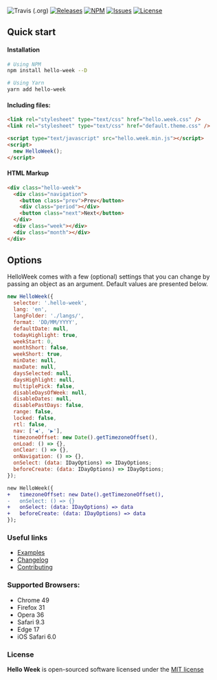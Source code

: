 ![Travis (.org)](https://img.shields.io/travis/mauroreisvieira/hello-week?style=for-the-badge)
[![Releases](https://img.shields.io/github/release/mauroreisvieira/hello-week.svg?color=%234c1&style=for-the-badge)](https://github.com/mauroreisvieira/hello-week/releases)
[![NPM](https://img.shields.io/npm/dt/hello-week.svg?style=for-the-badge)](https://www.npmjs.com/package/hello-week)
[![Issues](https://img.shields.io/github/issues/mauroreisvieira/hello-week.svg?style=for-the-badge)](https://github.com/mauroreisvieira/hello-week/issues)
[![License](https://img.shields.io/badge/license-MIT-blue.svg?color=%234c1&style=for-the-badge)](https://github.com/mauroreisvieira/hello-week/blob/master/LICENSE)

## Quick start

#### Installation

```bash
# Using NPM
npm install hello-week --D

# Using Yarn
yarn add hello-week
```

#### Including files:

```html
<link rel="stylesheet" type="text/css" href="hello.week.css" />
<link rel="stylesheet" type="text/css" href="default.theme.css" />

<script type="text/javascript" src="hello.week.min.js"></script>
<script>
  new HelloWeek();
</script>
```

#### HTML Markup

```html
<div class="hello-week">
  <div class="navigation">
    <button class="prev">Prev</button>
    <div class="period"></div>
    <button class="next">Next</button>
  </div>
  <div class="week"></div>
  <div class="month"></div>
</div>
```

## Options

HelloWeek comes with a few (optional) settings that you can change by passing an object as an argument.
Default values are presented below.

```js
new HelloWeek({
  selector: '.hello-week',
  lang: 'en',
  langFolder: './langs/',
  format: 'DD/MM/YYYY',
  defaultDate: null,
  todayHighlight: true,
  weekStart: 0,
  monthShort: false,
  weekShort: true,
  minDate: null,
  maxDate: null,
  daysSelected: null,
  daysHighlight: null,
  multiplePick: false,
  disableDaysOfWeek: null,
  disableDates: null,
  disablePastDays: false,
  range: false,
  locked: false,
  rtl: false,
  nav: ['◀', '▶'],
  timezoneOffset: new Date().getTimezoneOffset(),
  onLoad: () => {},
  onClear: () => {},
  onNavigation: () => {},
  onSelect: (data: IDayOptions) => IDayOptions;
  beforeCreate: (data: IDayOptions) => IDayOptions;
});
```

```diff
new HelloWeek({
+   timezoneOffset: new Date().getTimezoneOffset(),
-   onSelect: () => {}
+   onSelect: (data: IDayOptions) => data
+   beforeCreate: (data: IDayOptions) => data
});
```

### Useful links

- [Examples](https://hello-week.now.sh/#/)
- [Changelog](CHANGELOG.md)
- [Contributing](CONTRIBUTING.md)

### Supported Browsers:

- Chrome 49
- Firefox 31
- Opera 36
- Safari 9.3
- Edge 17
- iOS Safari 6.0

### License

**Hello Week** is open-sourced software licensed under the [MIT license](http://opensource.org/licenses/MIT)
